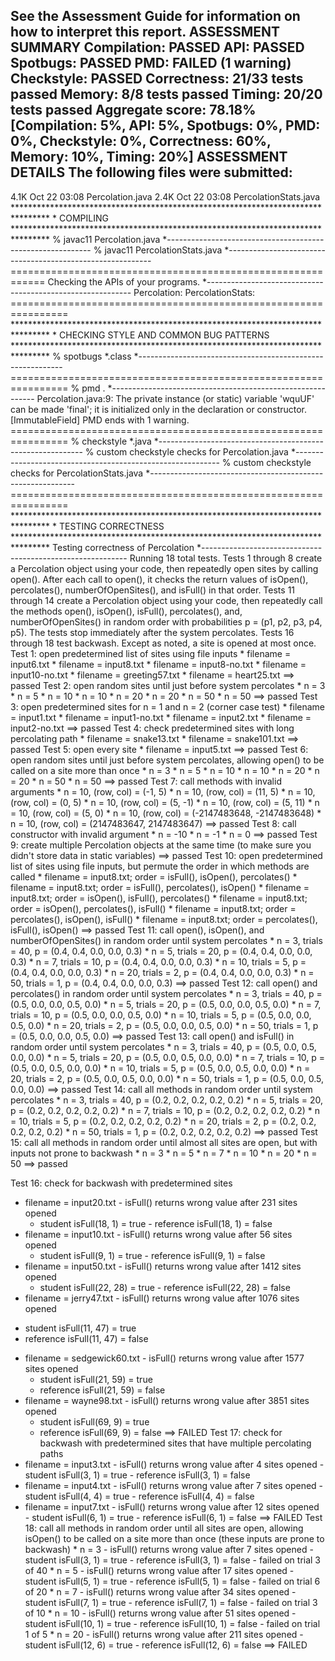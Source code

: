 See the Assessment Guide for information on how to interpret this report.
ASSESSMENT SUMMARY Compilation:
PASSED API: PASSED
Spotbugs:
PASSED PMD: FAILED (1 warning)
Checkstyle: PASSED
Correctness: 21/33 tests passed
Memory: 8/8 tests passed
Timing: 20/20 tests passed
Aggregate score: 78.18% [Compilation: 5%, API: 5%, Spotbugs: 0%, PMD: 0%, Checkstyle: 0%, Correctness: 60%, Memory: 10%, Timing: 20%]
ASSESSMENT DETAILS The following files were submitted:
----------------------------------
4.1K Oct 22 03:08 Percolation.java 2.4K Oct 22 03:08 PercolationStats.java ******************************************************************************** * COMPILING ******************************************************************************** % javac11 Percolation.java *----------------------------------------------------------- % javac11 PercolationStats.java *-----------------------------------------------------------
============================================================ Checking the APIs of your programs. *----------------------------------------------------------- Percolation: PercolationStats: ================================================================ ******************************************************************************** * CHECKING STYLE AND COMMON BUG PATTERNS ******************************************************************************** % spotbugs *.class *----------------------------------------------------------- ================================================================ % pmd . *-----------------------------------------------------------
Percolation.java:9: The private instance (or static) variable 'wquUF' can be made 'final';
it is initialized only in the declaration or constructor.
[ImmutableField] PMD ends with 1 warning. ================================================================ % checkstyle *.java *----------------------------------------------------------- % custom checkstyle checks for Percolation.java *----------------------------------------------------------- % custom checkstyle checks for PercolationStats.java *----------------------------------------------------------- ================================================================ ******************************************************************************** * TESTING CORRECTNESS ******************************************************************************** Testing correctness of Percolation *-----------------------------------------------------------
Running 18 total tests.
Tests 1 through 8 create a Percolation object using your code, then repeatedly open sites by calling open().
After each call to open(), it checks the return values of isOpen(), percolates(), numberOfOpenSites(), and isFull() in that order. Tests 11 through 14 create a Percolation object using your code, then repeatedly call the methods open(), isOpen(), isFull(), percolates(), and, numberOfOpenSites() in random order with probabilities p = (p1, p2, p3, p4, p5).
The tests stop immediately after the system percolates. Tests 16 through 18 test backwash.
Except as noted, a site is opened at most once.
Test 1: open predetermined list of sites using file inputs * filename = input6.txt * filename = input8.txt * filename = input8-no.txt * filename = input10-no.txt * filename = greeting57.txt * filename = heart25.txt
==> passed
Test 2: open random sites until just before system percolates * n = 3 * n = 5 * n = 10 * n = 10 * n = 20 * n = 20 * n = 50 * n = 50
==> passed
Test 3: open predetermined sites for n = 1 and n = 2 (corner case test) * filename = input1.txt * filename = input1-no.txt * filename = input2.txt * filename = input2-no.txt
==> passed
Test 4: check predetermined sites with long percolating path * filename = snake13.txt * filename = snake101.txt
==> passed
Test 5: open every site * filename = input5.txt
==> passed
Test 6: open random sites until just before system percolates, allowing open() to be called on a site more than once * n = 3 * n = 5 * n = 10 * n = 10 * n = 20   * n = 20 * n = 50 * n = 50
==> passed
Test 7: call methods with invalid arguments * n = 10, (row, col) = (-1, 5) * n = 10, (row, col) = (11, 5) * n = 10, (row, col) = (0, 5) * n = 10, (row, col) = (5, -1) * n = 10, (row, col) = (5, 11) * n = 10, (row, col) = (5, 0) * n = 10, (row, col) = (-2147483648, -2147483648) * n = 10, (row, col) = (2147483647, 2147483647)
==> passed
Test 8: call constructor with invalid argument * n = -10 * n = -1   * n = 0
==> passed
Test 9: create multiple Percolation objects at the same time (to make sure you didn't store data in static variables)
==> passed
Test 10: open predetermined list of sites using file inputs, but permute the order in which methods are called * filename = input8.txt; order = isFull(), isOpen(), percolates() * filename = input8.txt; order = isFull(), percolates(), isOpen() * filename = input8.txt; order = isOpen(), isFull(), percolates() * filename = input8.txt; order = isOpen(), percolates(), isFull() * filename = input8.txt;  order = percolates(), isOpen(), isFull() * filename = input8.txt; order = percolates(), isFull(), isOpen()
==> passed
Test 11: call open(), isOpen(), and numberOfOpenSites() in random order until system percolates * n = 3, trials = 40, p = (0.4, 0.4, 0.0, 0.0, 0.3) * n = 5, trials = 20, p = (0.4, 0.4, 0.0, 0.0, 0.3) * n = 7, trials = 10, p = (0.4, 0.4, 0.0, 0.0, 0.3) * n = 10, trials = 5, p = (0.4, 0.4, 0.0, 0.0, 0.3) * n = 20, trials = 2, p = (0.4, 0.4, 0.0, 0.0, 0.3) * n = 50, trials = 1, p = (0.4, 0.4, 0.0, 0.0, 0.3)
==> passed
Test 12: call open() and percolates() in random order until system percolates * n = 3, trials = 40, p = (0.5, 0.0, 0.0, 0.5, 0.0) * n = 5, trials = 20, p = (0.5, 0.0, 0.0, 0.5, 0.0) * n = 7, trials = 10, p = (0.5, 0.0, 0.0, 0.5, 0.0) * n = 10, trials = 5, p = (0.5, 0.0, 0.0, 0.5, 0.0) * n = 20, trials = 2, p = (0.5, 0.0, 0.0, 0.5, 0.0) * n = 50, trials = 1, p = (0.5, 0.0, 0.0, 0.5, 0.0)
==> passed
Test 13: call open() and isFull() in random order until system percolates * n = 3, trials = 40, p = (0.5, 0.0, 0.5, 0.0, 0.0) * n = 5, trials = 20, p = (0.5, 0.0, 0.5, 0.0, 0.0) * n = 7, trials = 10, p = (0.5, 0.0, 0.5, 0.0, 0.0) * n = 10, trials = 5, p = (0.5, 0.0, 0.5, 0.0, 0.0) * n = 20, trials = 2, p = (0.5, 0.0, 0.5, 0.0, 0.0) * n = 50, trials = 1, p = (0.5, 0.0, 0.5, 0.0, 0.0)
==> passed
Test 14: call all methods in random order until system percolates * n = 3, trials = 40, p = (0.2, 0.2, 0.2, 0.2, 0.2) * n = 5, trials = 20, p = (0.2, 0.2, 0.2, 0.2, 0.2) * n = 7, trials = 10, p = (0.2, 0.2, 0.2, 0.2, 0.2) * n = 10, trials = 5, p = (0.2, 0.2, 0.2, 0.2, 0.2) * n = 20, trials = 2, p = (0.2, 0.2, 0.2, 0.2, 0.2) * n = 50, trials = 1, p = (0.2, 0.2, 0.2, 0.2, 0.2)
==> passed
Test 15: call all methods in random order until almost all sites are open, but with inputs not prone to backwash * n = 3 * n = 5 * n = 7 * n = 10 * n = 20 * n = 50
==> passed


Test 16: check for backwash with predetermined sites
* filename = input20.txt - isFull() returns wrong value after 231 sites opened
  - student isFull(18, 1) = true - reference isFull(18, 1) = false
* filename = input10.txt - isFull() returns wrong value after 56 sites opened
  - student isFull(9, 1) = true - reference isFull(9, 1) = false
* filename = input50.txt - isFull() returns wrong value after 1412 sites opened
  - student isFull(22, 28) = true - reference isFull(22, 28) = false
* filename = jerry47.txt - isFull() returns wrong value after 1076 sites opened
 - student isFull(11, 47) = true
 - reference isFull(11, 47) = false
* filename = sedgewick60.txt - isFull() returns wrong value after 1577 sites opened
  - student isFull(21, 59) = true
  - reference isFull(21, 59) = false
* filename = wayne98.txt - isFull() returns wrong value after 3851 sites opened
  - student isFull(69, 9) = true
  - reference isFull(69, 9) = false
==> FAILED
Test 17: check for backwash with predetermined sites that have          multiple percolating paths
* filename = input3.txt - isFull() returns wrong value after 4 sites opened - student isFull(3, 1) = true - reference isFull(3, 1) = false
* filename = input4.txt - isFull() returns wrong value after 7 sites opened - student isFull(4, 4) = true - reference isFull(4, 4) = false
* filename = input7.txt - isFull() returns wrong value after 12 sites opened - student isFull(6, 1) = true - reference isFull(6, 1) = false
==> FAILED
Test 18: call all methods in random order until all sites are open, allowing isOpen() to be called on a site more than once (these inputs are prone to backwash) * n = 3 - isFull() returns wrong value after 7 sites opened - student isFull(3, 1) = true - reference isFull(3, 1) = false - failed on trial 3 of 40 * n = 5 - isFull() returns wrong value after 17 sites opened - student isFull(5, 1) = true - reference isFull(5, 1) = false - failed on trial 6 of 20 * n = 7 - isFull() returns wrong value after 34 sites opened - student isFull(7, 1) = true - reference isFull(7, 1) = false - failed on trial 3 of 10 * n = 10 - isFull() returns wrong value after 51 sites opened - student isFull(10, 1) = true - reference isFull(10, 1) = false - failed on trial 1 of 5 * n = 20 - isFull() returns wrong value after 211 sites opened - student isFull(12, 6) = true - reference isFull(12, 6) = false
==> FAILED
